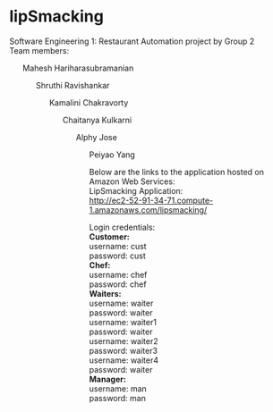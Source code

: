 # lipSmacking
Software Engineering 1: Restaurant Automation project by Group 2 <br>
Team members:<br>
<ul>Mahesh Hariharasubramanian 
<ul>Shruthi Ravishankar 
<ul> Kamalini Chakravorty 
<ul> Chaitanya Kulkarni 
<ul> Alphy Jose
<ul> Peiyao Yang

  Below are the links to the application hosted on Amazon Web Services: <br>
   LipSmacking Application:<br>
   http://ec2-52-91-34-71.compute-1.amazonaws.com/lipsmacking/  <br>
  
  Login credentials:<br>
  <b>Customer:</b><br>
  username: cust <br>
  password: cust <br>
    <b>Chef:</b><br>
  username: chef <br>
  password: chef <br>
  <b>Waiters: </b><br>
   username: waiter <br>
  password: waiter <br>
  username: waiter1 <br>
  password: waiter <br>
    username: waiter2 <br>
  password: waiter3 <br>
   username: waiter4 <br>
  password: waiter <br>
  <b>Manager:</b><br>
    username: man <br>
  password: man <br>
  
